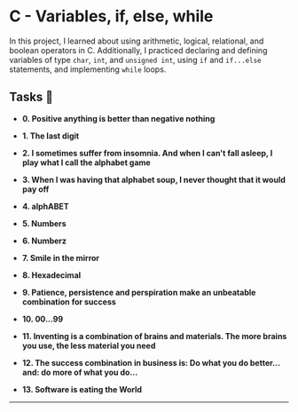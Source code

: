 # C - Variables, if, else, while

In this project, I learned about using arithmetic, logical, relational, and boolean
operators in C. Additionally, I practiced declaring and defining variables of type
`char`, `int`, and `unsigned int`, using `if` and `if...else` statements, and
implementing `while` loops.

## Tasks :page_with_curl:

* **0. Positive anything is better than negative nothing**
 
* **1. The last digit**

* **2. I sometimes suffer from insomnia. And when I can't fall asleep, I play what I call the alphabet game**


* **3. When I was having that alphabet soup, I never thought that it would pay off**


* **4. alphABET**


* **5. Numbers**

* **6. Numberz**

* **7. Smile in the mirror**

* **8. Hexadecimal**

* **9. Patience, persistence and perspiration make an unbeatable combination for success**
 
* **10. 00...99**

* **11. Inventing is a combination of brains and materials. The more brains you use, the less material you need**
 
* **12. The success combination in business is: Do what you do better... and: do more of what you do...**
 
* **13. Software is eating the World**
  
***
